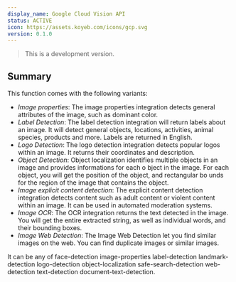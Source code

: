 ```yaml
---
display_name: Google Cloud Vision API
status: ACTIVE
icon: https://assets.koyeb.com/icons/gcp.svg
version: 0.1.0
---
```



> This is a development version.

## Summary

This function comes with the following variants:

* *Image properties*: The image properties integration detects general attributes of the image, such as dominant color.
* *Label Detection*: The label detection integration will return labels about an image. It will detect general objects, locations, activities, animal species, products and more. Labels are returned in English.
* *Logo Detection*: The logo detection integration detects popular logos within an image. It returns their coordinates and description.
* *Object Detection*: Object localization identifies multiple objects in an image and provides informations for each o
bject in the image. For each object, you will get the position of the object, and rectangular bo
unds for the region of the image that contains the object.
* *Image explicit content detection*: The explicit content detection integration detects content such as adult content or violent content within an image. It can be used in automated moderation systems.
* *Image OCR*: The OCR integration returns the text detected in the image. You will get the entire extracted string, as well as individual words, and their bounding boxes.
* *Image Web Detection*: The Image Web Detection let you find similar images on the web. You can find duplicate images or similar images.


It can be any of face-detection image-properties label-detection landmark-detection logo-detection object-localization safe-search-detection web-detection text-detection document-text-detection.

